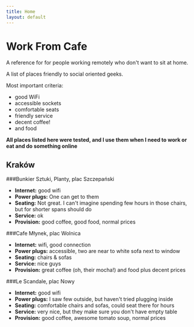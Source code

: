 ```yaml
---
title: Home
layout: default
---
```


Work From Cafe
==============

A reference for for people working remotely who don't want to sit at home.

A list of places friendly to social oriented geeks.

Most important criteria:

* good WiFi
* accessible sockets
* comfortable seats
* friendly service
* decent coffee!
* and food

__All places listed here were tested, and I use them when I need to work or eat and do something online__

Kraków
------

###Bunkier Sztuki, Planty, plac Szczepański

* __Internet:__ good wifi
* __Power plugs:__ One can get to them
* __Seating:__ Not great. I can't imagine spending few hours in those chairs, but for shorter spans should do 
* __Service:__ ok
* __Provision:__ good coffee, good food, normal prices

###Cafe Młynek, plac Wolnica

* __Internet:__ wifi, good connection
* __Power plugs:__ accessible, two are near to white sofa next to window
* __Seating:__ chairs & sofas
* __Service:__ nice guys
* __Provision:__ great coffee (oh, their mocha!) and food plus decent prices

###Le Scandale, plac Nowy

* __Internet:__ good wifi
* __Power plugs:__ I saw few outside, but haven't tried plugging inside
* __Seating:__ comfortable chairs and sofas, could seat there for hours
* __Service:__ very nice, but they make sure you don't have empty table
* __Provision:__ good coffee, awesome tomato soup, normal prices
